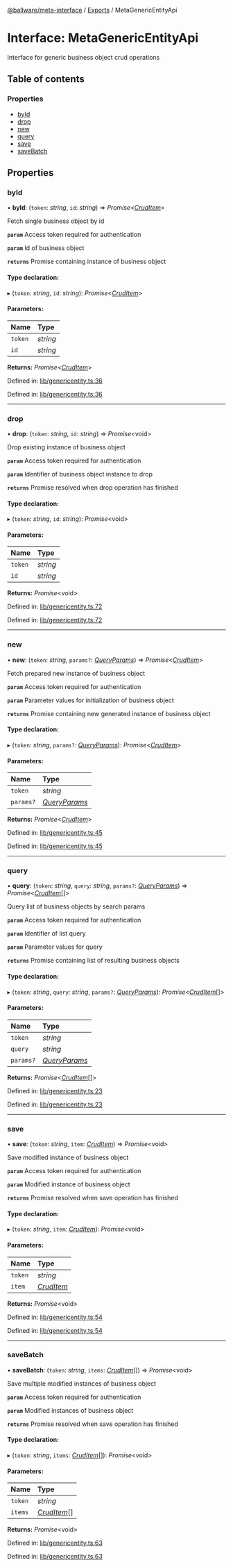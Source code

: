 [@ballware/meta-interface](../README.md) / [Exports](../modules.md) / MetaGenericEntityApi

# Interface: MetaGenericEntityApi

Interface for generic business object crud operations

## Table of contents

### Properties

- [byId](metagenericentityapi.md#byid)
- [drop](metagenericentityapi.md#drop)
- [new](metagenericentityapi.md#new)
- [query](metagenericentityapi.md#query)
- [save](metagenericentityapi.md#save)
- [saveBatch](metagenericentityapi.md#savebatch)

## Properties

### byId

• **byId**: (`token`: *string*, `id`: *string*) => *Promise*<[*CrudItem*](cruditem.md)\>

Fetch single business object by id

**`param`** Access token required for authentication

**`param`** Id of business object

**`returns`** Promise containing instance of business object

#### Type declaration:

▸ (`token`: *string*, `id`: *string*): *Promise*<[*CrudItem*](cruditem.md)\>

#### Parameters:

Name | Type |
:------ | :------ |
`token` | *string* |
`id` | *string* |

**Returns:** *Promise*<[*CrudItem*](cruditem.md)\>

Defined in: [lib/genericentity.ts:36](https://github.com/ballware/ballware-client/blob/c9efe3e/libs/meta-interface/src/lib/genericentity.ts#L36)

Defined in: [lib/genericentity.ts:36](https://github.com/ballware/ballware-client/blob/c9efe3e/libs/meta-interface/src/lib/genericentity.ts#L36)

___

### drop

• **drop**: (`token`: *string*, `id`: *string*) => *Promise*<void\>

Drop existing instance of business object

**`param`** Access token required for authentication

**`param`** Identifier of business object instance to drop

**`returns`** Promise resolved when drop operation has finished

#### Type declaration:

▸ (`token`: *string*, `id`: *string*): *Promise*<void\>

#### Parameters:

Name | Type |
:------ | :------ |
`token` | *string* |
`id` | *string* |

**Returns:** *Promise*<void\>

Defined in: [lib/genericentity.ts:72](https://github.com/ballware/ballware-client/blob/c9efe3e/libs/meta-interface/src/lib/genericentity.ts#L72)

Defined in: [lib/genericentity.ts:72](https://github.com/ballware/ballware-client/blob/c9efe3e/libs/meta-interface/src/lib/genericentity.ts#L72)

___

### new

• **new**: (`token`: *string*, `params?`: [*QueryParams*](../modules.md#queryparams)) => *Promise*<[*CrudItem*](cruditem.md)\>

Fetch prepared new instance of business object

**`param`** Access token required for authentication

**`param`** Parameter values for initialization of business object

**`returns`** Promise containing new generated instance of business object

#### Type declaration:

▸ (`token`: *string*, `params?`: [*QueryParams*](../modules.md#queryparams)): *Promise*<[*CrudItem*](cruditem.md)\>

#### Parameters:

Name | Type |
:------ | :------ |
`token` | *string* |
`params?` | [*QueryParams*](../modules.md#queryparams) |

**Returns:** *Promise*<[*CrudItem*](cruditem.md)\>

Defined in: [lib/genericentity.ts:45](https://github.com/ballware/ballware-client/blob/c9efe3e/libs/meta-interface/src/lib/genericentity.ts#L45)

Defined in: [lib/genericentity.ts:45](https://github.com/ballware/ballware-client/blob/c9efe3e/libs/meta-interface/src/lib/genericentity.ts#L45)

___

### query

• **query**: (`token`: *string*, `query`: *string*, `params?`: [*QueryParams*](../modules.md#queryparams)) => *Promise*<[*CrudItem*](cruditem.md)[]\>

Query list of business objects by search params

**`param`** Access token required for authentication

**`param`** Identifier of list query

**`param`** Parameter values for query

**`returns`** Promise containing list of resulting business objects

#### Type declaration:

▸ (`token`: *string*, `query`: *string*, `params?`: [*QueryParams*](../modules.md#queryparams)): *Promise*<[*CrudItem*](cruditem.md)[]\>

#### Parameters:

Name | Type |
:------ | :------ |
`token` | *string* |
`query` | *string* |
`params?` | [*QueryParams*](../modules.md#queryparams) |

**Returns:** *Promise*<[*CrudItem*](cruditem.md)[]\>

Defined in: [lib/genericentity.ts:23](https://github.com/ballware/ballware-client/blob/c9efe3e/libs/meta-interface/src/lib/genericentity.ts#L23)

Defined in: [lib/genericentity.ts:23](https://github.com/ballware/ballware-client/blob/c9efe3e/libs/meta-interface/src/lib/genericentity.ts#L23)

___

### save

• **save**: (`token`: *string*, `item`: [*CrudItem*](cruditem.md)) => *Promise*<void\>

Save modified instance of business object

**`param`** Access token required for authentication

**`param`** Modified instance of business object

**`returns`** Promise resolved when save operation has finished

#### Type declaration:

▸ (`token`: *string*, `item`: [*CrudItem*](cruditem.md)): *Promise*<void\>

#### Parameters:

Name | Type |
:------ | :------ |
`token` | *string* |
`item` | [*CrudItem*](cruditem.md) |

**Returns:** *Promise*<void\>

Defined in: [lib/genericentity.ts:54](https://github.com/ballware/ballware-client/blob/c9efe3e/libs/meta-interface/src/lib/genericentity.ts#L54)

Defined in: [lib/genericentity.ts:54](https://github.com/ballware/ballware-client/blob/c9efe3e/libs/meta-interface/src/lib/genericentity.ts#L54)

___

### saveBatch

• **saveBatch**: (`token`: *string*, `items`: [*CrudItem*](cruditem.md)[]) => *Promise*<void\>

Save multiple modified instances of business object

**`param`** Access token required for authentication

**`param`** Modified instances of business object

**`returns`** Promise resolved when save operation has finished

#### Type declaration:

▸ (`token`: *string*, `items`: [*CrudItem*](cruditem.md)[]): *Promise*<void\>

#### Parameters:

Name | Type |
:------ | :------ |
`token` | *string* |
`items` | [*CrudItem*](cruditem.md)[] |

**Returns:** *Promise*<void\>

Defined in: [lib/genericentity.ts:63](https://github.com/ballware/ballware-client/blob/c9efe3e/libs/meta-interface/src/lib/genericentity.ts#L63)

Defined in: [lib/genericentity.ts:63](https://github.com/ballware/ballware-client/blob/c9efe3e/libs/meta-interface/src/lib/genericentity.ts#L63)
